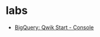 # labs
- [BigQuery: Qwik Start - Console](https://www.cloudskillsboost.google/focuses/1145?catalog_rank=%7B%22rank%22%3A8%2C%22num_filters%22%3A0%2C%22has_search%22%3Atrue%7D&parent=catalog&search_id=51673065)
